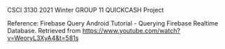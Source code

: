 CSCI 3130 2021 Winter GROUP 11 
QUICKCASH Project

Reference:
Firebase Query Android Tutorial - Querying Firebase Realtime Database. Retrieved from https://www.youtube.com/watch?v=WeoryL3XyA4&t=581s
